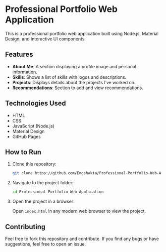 # Professional Portfolio Web Application

This is a professional portfolio web application built using Node.js, Material Design, and interactive UI components.

## Features

- **About Me**: A section displaying a profile image and personal information.
- **Skills**: Shows a list of skills with logos and descriptions.
- **Projects**: Displays details about the projects I've worked on.
- **Recommendations**: Section to add and view recommendations.

## Technologies Used

- HTML
- CSS
- JavaScript (Node.js)
- Material Design
- GitHub Pages

## How to Run

1. Clone this repository:

    ```bash
    git clone https://github.com/Engshakta/Professional-Portfolio-Web-Application.git
    ```

2. Navigate to the project folder:

    ```bash
    cd Professional-Portfolio-Web-Application
    ```

3. Open the project in a browser:

    Open `index.html` in any modern web browser to view the project.

## Contributing

Feel free to fork this repository and contribute. If you find any bugs or have suggestions, feel free to open an issue.
